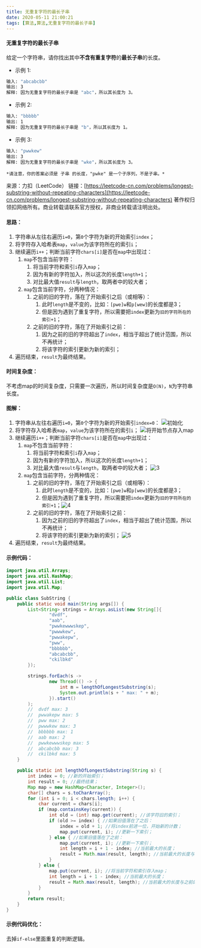 ```yaml
---
title: 无重复字符的最长子串
date: 2020-05-11 21:00:21
tags: [算法,算法,无重复字符的最长子串]
---
```


#### 无重复字符的最长子串
给定一个字符串，请你找出其中**不含有重复字符**的**最长子串**的长度。
- 示例 1:
``` bash
输入: "abcabcbb"
输出: 3 
解释: 因为无重复字符的最长子串是 "abc"，所以其长度为 3。
```
- 示例 2:
``` bash
输入: "bbbbb"
输出: 1
解释: 因为无重复字符的最长子串是 "b"，所以其长度为 1。
```
- 示例 3:
``` bash
输入: "pwwkew"
输出: 3
解释: 因为无重复字符的最长子串是 "wke"，所以其长度为 3。
```
	*请注意，你的答案必须是 子串 的长度，"pwke" 是一个子序列，不是子串。*

来源：力扣（LeetCode）
链接：[https://leetcode-cn.com/problems/longest-substring-without-repeating-characters](https://leetcode-cn.com/problems/longest-substring-without-repeating-characters)
著作权归领扣网络所有。商业转载请联系官方授权，非商业转载请注明出处。

#### 思路：
1. 字符串从左往右遍历`i=0`，第`0`个字符为新的开始索引`index`；
2. 将字符存入哈希表`map`，`value`为该字符所在的索引`i`；
3. 继续遍历`i++`；判断当前字符`chars[i]`是否在`map`中出现过：
	1. `map`不包含当前字符：
		1. 将当前字符和索引`i`存入`map`；
		2. 因为有新的字符加入，所以这次的长度`length+1`；
		3. 对比最大值`result`与`length`，取两者中的较大者；
	2. `map`包含当前字符，分两种情况：
		1. 之前的旧的字符，落在了开始索引之后（或相等）：
			1. 此时`length`是不变的，比如：`[pwe]w`和`p[wew]`的长度都是3；
			2. 但是因为遇到了重复字符，所以需要把`index`更新为`旧的字符所在的索引+1`；
		2. 之前的旧的字符，落在了开始索引之前：
			1. 因为之前的旧的字符超出了`index`，相当于超出了统计范围，所以不再统计；
			2. 将该字符的索引更新为新的索引；
4. 遍历结束，`result`为最终结果。

#### 时间复杂度：
不考虑map的时间复杂度，只需要一次遍历，所以时间复杂度是`O(N)`，`N`为字符串长度。

#### 图解：
1. 字符串从左往右遍历`i=0`，第`0`个字符为新的开始索引`index=0`：
	![初始化](/images/longest-substring-without-repeating-characters/longest-substring-without-repeating-characters-1.jpg)
2. 将字符存入哈希表`map`，`value`为该字符所在的索引`i`；
	![将开始节点存入map](/images/longest-substring-without-repeating-characters/longest-substring-without-repeating-characters-2.jpg)
3. 继续遍历`i++`；判断当前字符`chars[i]`是否在`map`中出现过：
	1. `map`不包含当前字符：
		1. 将当前字符和索引`i`存入`map`；
		2. 因为有新的字符加入，所以这次的长度`length+1`；
		3. 对比最大值`result`与`length`，取两者中的较大者；
		![3](/images/longest-substring-without-repeating-characters/longest-substring-without-repeating-characters-3.jpg)
	2. `map`包含当前字符，分两种情况：
		1. 之前的旧的字符，落在了开始索引之后（或相等）：
			1. 此时`length`是不变的，比如：`[pwe]w`和`p[wew]`的长度都是3；
			2. 但是因为遇到了重复字符，所以需要把`index`更新为`旧的字符所在的索引+1`；![4](/images/longest-substring-without-repeating-characters/longest-substring-without-repeating-characters-4.jpg)
		2. 之前的旧的字符，落在了开始索引之前：
			1. 因为之前的旧的字符超出了`index`，相当于超出了统计范围，所以不再统计；
			2. 将该字符的索引更新为新的索引；
			![5](/images/longest-substring-without-repeating-characters/longest-substring-without-repeating-characters-5.jpg)
4. 遍历结束，`result`为最终结果。

#### 示例代码：
``` java
import java.util.Arrays;
import java.util.HashMap;
import java.util.List;
import java.util.Map;

public class SubString {
    public static void main(String args[]) {
        List<String> strings = Arrays.asList(new String[]{
                "dvdf",
                "aab",
                "pwwkewwwskep",
                "pwwwkew",
                "pwwakepw",
                "pww",
                "bbbbbb",
                "abcabcbb",
                "ckilbkd"
        });

        strings.forEach(s ->
                new Thread(() -> {
                    int m = lengthOfLongestSubstring(s);
                    System.out.println(s + " max: " + m);
                }).start()
        );
        //	dvdf max: 3
		//  pwwakepw max: 5
		//  pww max: 2
		//  pwwwkew max: 3
		//  bbbbbb max: 1
		//  aab max: 2
		//  pwwkewwwskep max: 5
		//  abcabcbb max: 3
		//  ckilbkd max: 5
    }

    public static int lengthOfLongestSubstring(String s) {
        int index = 0; //新的开始索引；
        int result = 0; //最终结果；
        Map map = new HashMap<Character, Integer>();
        char[] chars = s.toCharArray();
        for (int i = 0; i < chars.length; i++) {
            char current = chars[i];
            if (map.containsKey(current)) {
                int old = (int) map.get(current); //该字符旧的索引；
                if (old >= index) { //如果旧值落在了之后：
                    index = old + 1; //将index前进一位，开始新的计数；
                    map.put(current, i); //更新一下索引；
                } else { //如果旧值落在了之前：
                    map.put(current, i); //更新一下索引；
                    int length = i + 1 - index; //当前最大的长度；
                    result = Math.max(result, length); //当前最大的长度与之前的对比，取最大值；
                }
            } else {
                map.put(current, i); //将当前字符和索引存入map；
                int length = i + 1 - index; //当前最大的长度；
                result = Math.max(result, length); //当前最大的长度与之前的对比，取最大值；
            }
        }
        return result;
    }
}
```

#### 示例代码优化：

去掉`if-else`里面重复的判断逻辑。
